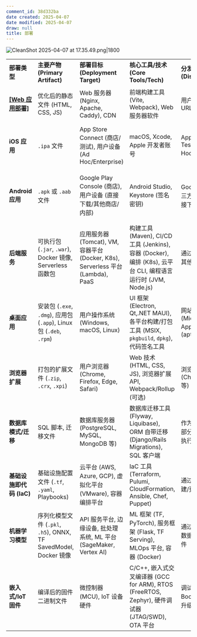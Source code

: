 ```yaml
---
comment_id: 38d332ba
date created: 2025-04-07
date modified: 2025-04-07
draw: null
title: 部署
---
```

![CleanShot 2025-04-07 at 17.35.49.png|1800](https://imagehosting4picgo.oss-cn-beijing.aliyuncs.com/imagehosting/fix-dir%2Fmedia%2Fmedia_bfJ48TSQhh%2F2025%2F04%2F07%2F17-36-02-ab0d12f1e4829a9e7265bde7d80f279c-CleanShot%202025-04-07%20at%2017.35.49-0e14e1.png)

|                       |                                                              |                                                                      |                                                                                          |                                                               |                                                                                     |
| --------------------- | ------------------------------------------------------------ | -------------------------------------------------------------------- | ---------------------------------------------------------------------------------------- | ------------------------------------------------------------- | ----------------------------------------------------------------------------------- |
| **部署类型**              | **主要产物 (Primary Artifact)**                                  | **部署目标 (Deployment Target)**                                         | **核心工具/技术 (Core Tools/Tech)**                                                            | **分发/访问方式 (Distribution/Access)**                             | **关键挑战/特点 (Key Challenges/Features)**                                               |
| **[[Web 应用部署]](SPA)** | 优化后的静态文件 (HTML, CSS, JS)                                     | Web 服务器 (Nginx, Apache, Caddy), CDN                                  | 前端构建工具 (Vite, Webpack), Web 服务器软件                                                        | 用户通过浏览器访问 URL                                                 | Web 服务器配置 (History 模式), HTTPS, 缓存策略, CDN, 浏览器兼容性                                    |
| **iOS 应用**            | `.ipa` 文件                                                    | App Store Connect (商店/测试), 用户设备 (Ad Hoc/Enterprise)                  | macOS, Xcode, Apple 开发者账号                                                                | Apple App Store, TestFlight, Ad Hoc/Enterprise 分发             | 应用签名 (证书/描述文件), 苹果审核流程, 必须使用 macOS, App Store Connect 后台操作                          |
| **Android 应用**        | `.apk` 或 `.aab` 文件                                           | Google Play Console (商店), 用户设备 (直接下载/其他商店/内部)                        | Android Studio, Keystore (签名密钥)                                                          | Google Play Store, 第三方应用商店, 网站直接下载 `.apk`, 内部渠道               | 应用签名管理 (Keystore), Google Play 政策与审核, 不同 Android 版本/设备兼容性, Google Play Console 后台操作 |
| **后端服务**              | 可执行包 (`.jar`, `.war`), Docker 镜像, Serverless 函数包             | 应用服务器 (Tomcat), VM, 容器平台 (Docker, K8s), Serverless 平台 (Lambda), PaaS | 构建工具 (Maven), CI/CD 工具 (Jenkins), 容器 (Docker), 编排 (K8s), 云平台 CLI, 编程语言运行时 (JVM, Node.js) | 通过 API 接口供前端或其他服务调用                                           | 数据库管理/迁移, API 版本控制, 扩容缩容, 安全性, 日志监控, 高可用, CI/CD                                     |
| **桌面应用**              | 安装包 (`.exe`, `.dmg`), 应用包 (`.app`), Linux 包 (`.deb`, `.rpm`) | 用户操作系统 (Windows, macOS, Linux)                                       | UI 框架 (Electron, Qt,.NET MAUI), 各平台构建/打包工具 (MSIX, `pkgbuild`, `dpkg`), 代码签名工具           | 网站下载, 应用商店 (Microsoft Store, Mac App Store), 包管理器 (apt, brew) | 跨平台兼容性, 安装程序制作, 代码签名, 依赖管理, 自动更新机制                                                  |
| **浏览器扩展**             | 打包的扩展文件 (`.zip`, `.crx`, `.xpi`)                             | 用户浏览器 (Chrome, Firefox, Edge, Safari)                                | Web 技术 (HTML, CSS, JS), 浏览器扩展 API, Webpack/Rollup (可选)                                   | 浏览器官方扩展商店 (Chrome Web Store 等)                                | 浏览器 API 限制/变更, 权限申请, 商店审核, 跨浏览器兼容性                                                  |
| **数据库模式/迁移**          | SQL 脚本, 迁移文件                                                 | 数据库服务器 (PostgreSQL, MySQL, MongoDB 等)                                | 数据库迁移工具 (Flyway, Liquibase), ORM 自带迁移 (Django/Rails Migrations), SQL 客户端                 | 作为后端部署流程的一部分应用, 或手动/脚本执行                                      | 确保数据一致性, 零停机迁移, 回滚策略, 管理跨环境状态, 与应用代码版本同步                                            |
| **基础设施即代码 (IaC)**     | 基础设施配置文件 (`.tf`, `.yaml`, Playbooks)                         | 云平台 (AWS, Azure, GCP), 虚拟化平台 (VMware), 容器编排平台                        | IaC 工具 (Terraform, Pulumi, CloudFormation, Ansible, Chef, Puppet)                        | 通过 IaC 工具执行以创建/更新/管理基础设施                                      | 状态管理, 幂等性, 复杂依赖关系, 测试基础设施变更, 安全性 (密钥管理), 学习曲线                                       |
| **机器学习模型**            | 序列化模型文件 (`.pkl`, `.h5`), ONNX, TF SavedModel, Docker 镜像      | API 服务平台, 边缘设备, 批处理系统, ML 平台 (SageMaker, Vertex AI)                  | ML 框架 (TF, PyTorch), 服务框架 (Flask, TF Serving), MLOps 平台, 容器 (Docker)                     | 通过 API 调用, 集成到数据流水线, 部署到硬件                                    | 模型版本控制, 性能监控 (漂移), 资源需求 (GPU), 推理延迟, 再现性, A/B 测试, 持续训练/部署                           |
| **嵌入式/IoT 固件**        | 编译后的固件二进制文件                                                  | 微控制器 (MCU), IoT 设备硬件                                                 | C/C++, 嵌入式交叉编译器 (GCC for ARM), RTOS (FreeRTOS, Zephyr), 硬件调试器 (JTAG/SWD), OTA 平台         | 调试器烧录, Bootloader 加载, 空中升级 (OTA)                              | 资源限制 (内存/功耗), 实时性, 可靠性, 安全性 (固件加密/签名), 远程更新健壮性, 硬件多样性, 功耗管理                         |
